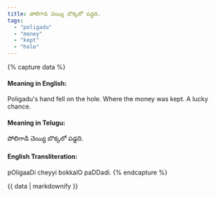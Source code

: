 ```yaml
---
title: పోలిగాడి చెయ్యి బొక్కలో పడ్డది.
tags:
  - "poligadu"
  - "money"
  - "kept"
  - "hole"
---
```


{% capture data %}
#### Meaning in English:
Poligadu's hand fell on the hole.
Where the money was kept.
A lucky chance.

#### Meaning in Telugu:
పోలిగాడి చెయ్యి బొక్కలో పడ్డది.

#### English Transliteration:
pOligaaDi cheyyi bokkalO paDDadi.
{% endcapture %}

{{ data | markdownify }}

